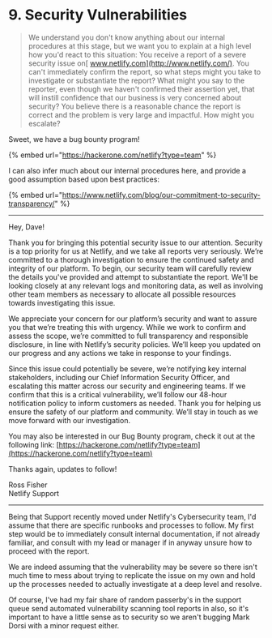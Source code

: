 # 9. Security Vulnerabilities

> We understand you don't know anything about our internal procedures at this stage, but we want you to explain at a high level how you'd react to this situation: You receive a report of a severe security issue on[ www.netlify.com](http://www.netlify.com/). You can't immediately confirm the report, so what steps might you take to investigate or substantiate the report? What might you say to the reporter, even though we haven't confirmed their assertion yet, that will instill confidence that our business is very concerned about security? You believe there is a reasonable chance the report is correct and the problem is very large and impactful. How might you escalate?

Sweet, we have a bug bounty program!

{% embed url="https://hackerone.com/netlify?type=team" %}

I can also infer much about our internal procedures here, and provide a good assumption based upon best practices:

{% embed url="https://www.netlify.com/blog/our-commitment-to-security-transparency/" %}

***

Hey, Dave!

Thank you for bringing this potential security issue to our attention. Security is a top priority for us at Netlify, and we take all reports very seriously. We’re committed to a thorough investigation to ensure the continued safety and integrity of our platform. To begin, our security team will carefully review the details you've provided and attempt to substantiate the report. We'll be looking closely at any relevant logs and monitoring data, as well as involving other team members as necessary to allocate all possible resources towards investigating this issue.

We appreciate your concern for our platform’s security and want to assure you that we’re treating this with urgency. While we work to confirm and assess the scope, we’re committed to full transparency and responsible disclosure, in line with Netlify’s security policies. We’ll keep you updated on our progress and any actions we take in response to your findings.

Since this issue could potentially be severe, we’re notifying key internal stakeholders, including our Chief Information Security Officer, and escalating this matter across our security and engineering teams. If we confirm that this is a critical vulnerability, we’ll follow our 48-hour notification policy to inform customers as needed. Thank you for helping us ensure the safety of our platform and community. We’ll stay in touch as we move forward with our investigation.

You may also be interested in our Bug Bounty program, check it out at the following link: [https://hackerone.com/netlify?type=team](https://hackerone.com/netlify?type=team)

Thanks again, updates to follow!

Ross Fisher\
Netlify Support

***

Being that Support recently moved under Netlify's Cybersecurity team, I'd assume that there are specific runbooks and processes to follow. My first step would be to immediately consult internal documentation, if not already familiar, and consult with my lead or manager if in anyway unsure how to proceed with the report.

We are indeed assuming that the vulnerability may be severe so there isn't much time to mess about trying to replicate the issue on my own and hold up the processes needed to actually investigate at a deep level and resolve.

Of course, I've had my fair share of random passerby's in the support queue send automated vulnerability scanning tool reports in also, so it's important to have a little sense as to security so we aren't bugging Mark Dorsi with a minor request either.
